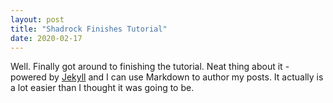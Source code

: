 ```yaml
---
layout: post
title: "Shadrock Finishes Tutorial"
date: 2020-02-17
---
```


Well. Finally got around to finishing the tutorial. Neat thing about it - powered by [Jekyll](http://jekyllrb.com) and I can use Markdown to author my posts. It actually is a lot easier than I thought it was going to be.
